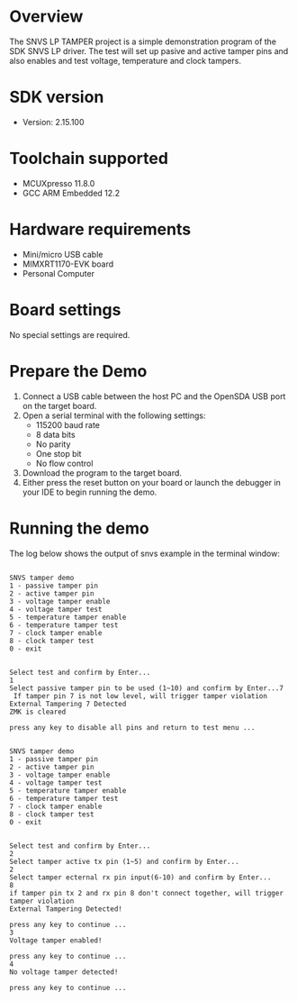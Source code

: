 Overview
========
The SNVS LP TAMPER project is a simple demonstration program of the SDK SNVS LP driver. The test will set up pasive and active tamper pins and also enables and test voltage, temperature and clock tampers.

SDK version
===========
- Version: 2.15.100

Toolchain supported
===================
- MCUXpresso  11.8.0
- GCC ARM Embedded  12.2

Hardware requirements
=====================
- Mini/micro USB cable
- MIMXRT1170-EVK board
- Personal Computer

Board settings
==============
No special settings are required.

Prepare the Demo
================
1.  Connect a USB cable between the host PC and the OpenSDA USB port on the target board. 
2.  Open a serial terminal with the following settings:
    - 115200 baud rate
    - 8 data bits
    - No parity
    - One stop bit
    - No flow control
3.  Download the program to the target board.
4.  Either press the reset button on your board or launch the debugger in your IDE to begin running the demo.

Running the demo
================
The log below shows the output of snvs example in the terminal window:
~~~~~~~~~~~~~~~~~~~~~~~~~~~~~~~~~~~

SNVS tamper demo
1 - passive tamper pin
2 - active tamper pin
3 - voltage tamper enable
4 - voltage tamper test
5 - temperature tamper enable
6 - temperature tamper test
7 - clock tamper enable
8 - clock tamper test
0 - exit


Select test and confirm by Enter...
1
Select passive tamper pin to be used (1~10) and confirm by Enter...7
 If tamper pin 7 is not low level, will trigger tamper violation
External Tampering 7 Detected
ZMK is cleared

press any key to disable all pins and return to test menu ...


SNVS tamper demo
1 - passive tamper pin
2 - active tamper pin
3 - voltage tamper enable
4 - voltage tamper test
5 - temperature tamper enable
6 - temperature tamper test
7 - clock tamper enable
8 - clock tamper test
0 - exit


Select test and confirm by Enter...
2
Select tamper active tx pin (1~5) and confirm by Enter...
2
Select tamper ecternal rx pin input(6-10) and confirm by Enter...
8
if tamper pin tx 2 and rx pin 8 don't connect together, will trigger tamper violation
External Tampering Detected!

press any key to continue ...
3
Voltage tamper enabled!

press any key to continue ...
4
No voltage tamper detected!

press any key to continue ...

~~~~~~~~~~~~~~~~~~~~~~~~~~~~~~~~~~~
